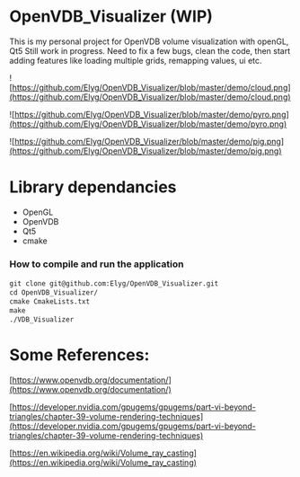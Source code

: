 # OpenVDB_Visualizer (WIP)
This is my personal project for OpenVDB volume visualization with openGL, Qt5
Still work in progress. Need to fix a few bugs, clean the code, then start adding features like loading multiple grids, remapping values, ui etc.

                                                                                                                  
![https://github.com/Elyg/OpenVDB_Visualizer/blob/master/demo/cloud.png](https://github.com/Elyg/OpenVDB_Visualizer/blob/master/demo/cloud.png)

![https://github.com/Elyg/OpenVDB_Visualizer/blob/master/demo/pyro.png](https://github.com/Elyg/OpenVDB_Visualizer/blob/master/demo/pyro.png)

![https://github.com/Elyg/OpenVDB_Visualizer/blob/master/demo/pig.png](https://github.com/Elyg/OpenVDB_Visualizer/blob/master/demo/pig.png)
# Library dependancies

 - OpenGL
 - OpenVDB
 - Qt5
 - cmake
 
### How to compile and run the application
```
git clone git@github.com:Elyg/OpenVDB_Visualizer.git
cd OpenVDB_Visualizer/
cmake CmakeLists.txt
make
./VDB_Visualizer
```

# Some References:

[https://www.openvdb.org/documentation/](https://www.openvdb.org/documentation/)

[https://developer.nvidia.com/gpugems/gpugems/part-vi-beyond-triangles/chapter-39-volume-rendering-techniques](https://developer.nvidia.com/gpugems/gpugems/part-vi-beyond-triangles/chapter-39-volume-rendering-techniques)

[https://en.wikipedia.org/wiki/Volume_ray_casting](https://en.wikipedia.org/wiki/Volume_ray_casting)
